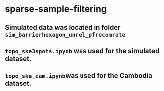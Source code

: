 # sparse-sample-filtering

## Simulated data was located in folder `sim_barrierhexagon_unrel_pfrecomrate` 
## `topo_ske3spots.ipynb` was used for the simulated dataset. 
## `topo_ske_cam.ipynb`was used for the Cambodia dataset.
